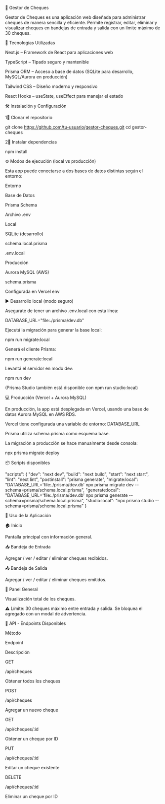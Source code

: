 
📌 Gestor de Cheques

Gestor de Cheques es una aplicación web diseñada para administrar cheques de manera sencilla y eficiente. Permite registrar, editar, eliminar y visualizar cheques en bandejas de entrada y salida con un límite máximo de 30 cheques.

🚀 Tecnologías Utilizadas

Next.js – Framework de React para aplicaciones web

TypeScript – Tipado seguro y mantenible

Prisma ORM – Acceso a base de datos (SQLite para desarrollo, MySQL/Aurora en producción)

Tailwind CSS – Diseño moderno y responsivo

React Hooks – useState, useEffect para manejar el estado

🛠️ Instalación y Configuración

1⃣ Clonar el repositorio

git clone https://github.com/tu-usuario/gestor-cheques.git
cd gestor-cheques

2⃣ Instalar dependencias

npm install

⚙️ Modos de ejecución (local vs producción)

Esta app puede conectarse a dos bases de datos distintas según el entorno:

Entorno

Base de Datos

Prisma Schema

Archivo .env

Local

SQLite (desarrollo)

schema.local.prisma

.env.local

Producción

Aurora MySQL (AWS)

schema.prisma

Configurada en Vercel env

▶️ Desarrollo local (modo seguro)

Asegurate de tener un archivo .env.local con esta línea:

DATABASE_URL="file:./prisma/dev.db"

Ejecutá la migración para generar la base local:

npm run migrate:local

Generá el cliente Prisma:

npm run generate:local

Levantá el servidor en modo dev:

npm run dev

(Prisma Studio también está disponible con npm run studio:local)

💻 Producción (Vercel + Aurora MySQL)

En producción, la app está desplegada en Vercel, usando una base de datos Aurora MySQL en AWS RDS.

Vercel tiene configurada una variable de entorno: DATABASE_URL

Prisma utiliza schema.prisma como esquema base.

La migración a producción se hace manualmente desde consola:

npx prisma migrate deploy

📦 Scripts disponibles

"scripts": {
  "dev": "next dev",
  "build": "next build",
  "start": "next start",
  "lint": "next lint",
  "postinstall": "prisma generate",
  "migrate:local": "DATABASE_URL='file:./prisma/dev.db' npx prisma migrate dev --schema=prisma/schema.local.prisma",
  "generate:local": "DATABASE_URL='file:./prisma/dev.db' npx prisma generate --schema=prisma/schema.local.prisma",
  "studio:local": "npx prisma studio --schema=prisma/schema.local.prisma"
}

📌 Uso de la Aplicación

🏠 Inicio

Pantalla principal con información general.

📥 Bandeja de Entrada

Agregar / ver / editar / eliminar cheques recibidos.

📤 Bandeja de Salida

Agregar / ver / editar / eliminar cheques emitidos.

📁 Panel General

Visualización total de los cheques.

⚠️ Límite: 30 cheques máximo entre entrada y salida. Se bloquea el agregado con un modal de advertencia.

📡 API - Endpoints Disponibles

Método

Endpoint

Descripción

GET

/api/cheques

Obtener todos los cheques

POST

/api/cheques

Agregar un nuevo cheque

GET

/api/cheques/:id

Obtener un cheque por ID

PUT

/api/cheques/:id

Editar un cheque existente

DELETE

/api/cheques/:id

Eliminar un cheque por ID




